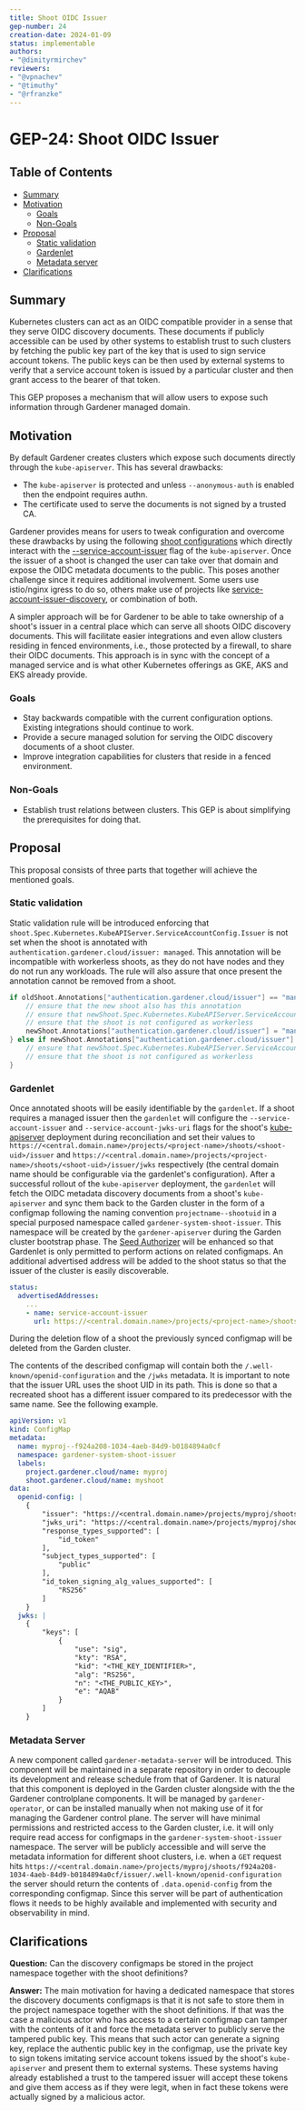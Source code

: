 ```yaml
---
title: Shoot OIDC Issuer
gep-number: 24
creation-date: 2024-01-09
status: implementable
authors:
- "@dimityrmirchev"
reviewers:
- "@vpnachev"
- "@timuthy"
- "@rfranzke"
---
```


# GEP-24: Shoot OIDC Issuer

## Table of Contents

- [Summary](#summary)
- [Motivation](#motivation)
    - [Goals](#goals)
    - [Non-Goals](#non-goals)
- [Proposal](#proposal)
    - [Static validation](#static-validation)
    - [Gardenlet](#gardenlet)
    - [Metadata server](#metadata-server)
- [Clarifications](#clarifications)

## Summary

Kubernetes clusters can act as an OIDC compatible provider in a sense that they serve OIDC discovery documents. These documents if publicly accessible can be used by other systems to establish trust to such clusters by fetching the public key part of the key that is used to sign service account tokens. The public keys can be then used by external systems to verify that a service account token is issued by a particular cluster and then grant access to the bearer of that token.

This GEP proposes a mechanism that will allow users to expose such information through Gardener managed domain.

## Motivation

By default Gardener creates clusters which expose such documents directly through the `kube-apiserver`. This has several drawbacks:
- The `kube-apiserver` is protected and unless `--anonymous-auth` is enabled then the endpoint requires authn.
- The certificate used to serve the documents is not signed by a trusted CA.

Gardener provides means for users to tweak configuration and overcome these drawbacks by using the following [shoot configurations](https://github.com/gardener/gardener/blob/580324da9af4ec47955d9e216569d09053c5d008/example/90-shoot.yaml#L201-L204) which directly interact with the [--service-account-issuer](https://kubernetes.io/docs/reference/command-line-tools-reference/kube-apiserver/) flag of the `kube-apiserver`. Once the issuer of a shoot is changed the user can take over that domain and expose the OIDC metadata documents to the public. This poses another challenge since it requires additional involvement. Some users use istio/nginx igress to do so, others make use of projects like [service-account-issuer-discovery](https://github.com/gardener/service-account-issuer-discovery), or combination of both.

A simpler approach will be for Gardener to be able to take ownership of a shoot's issuer in a central place which can serve all shoots OIDC discovery documents. This will facilitate easier integrations and even allow clusters residing in fenced environments, i.e., those protected by a firewall, to share their OIDC documents. This approach is in sync with the concept of a managed service and is what other Kubernetes offerings as GKE, AKS and EKS already provide.

### Goals
 - Stay backwards compatible with the current configuration options. Existing integrations should continue to work.
 - Provide a secure managed solution for serving the OIDC discovery documents of a shoot cluster.
 - Improve integration capabilities for clusters that reside in a fenced environment.
### Non-Goals
 - Establish trust relations between clusters. This GEP is about simplifying the prerequisites for doing that.

## Proposal

This proposal consists of three parts that together will achieve the mentioned goals.

### Static validation

Static validation rule will be introduced enforcing that `shoot.Spec.Kubernetes.KubeAPIServer.ServiceAccountConfig.Issuer` is not set when the shoot is annotated with `authentication.gardener.cloud/issuer: managed`. This annotation will be incompatible with workerless shoots, as they do not have nodes and they do not run any workloads. The rule will also assure that once present the annotation cannot be removed from a shoot.

```go
if oldShoot.Annotations["authentication.gardener.cloud/issuer"] == "managed" {
    // ensure that the new shoot also has this annotation
    // ensure that newShoot.Spec.Kubernetes.KubeAPIServer.ServiceAccountConfig.Issuer is not set
    // ensure that the shoot is not configured as workerless
    newShoot.Annotations["authentication.gardener.cloud/issuer"] = "managed"
} else if newShoot.Annotations["authentication.gardener.cloud/issuer"] == "managed" {
    // ensure that newShoot.Spec.Kubernetes.KubeAPIServer.ServiceAccountConfig.Issuer is not set
    // ensure that the shoot is not configured as workerless
}
```

### Gardenlet

Once annotated shoots will be easily identifiable by the `gardenlet`. If a shoot requires a managed issuer then the `gardenlet` will configure the `--service-account-issuer` and `--service-account-jwks-uri` flags for the shoot's [kube-apiserver](https://kubernetes.io/docs/reference/command-line-tools-reference/kube-apiserver/) deployment during reconciliation and set their values to `https://<central.domain.name>/projects/<project-name>/shoots/<shoot-uid>/issuer` and `https://<central.domain.name>/projects/<project-name>/shoots/<shoot-uid>/issuer/jwks` respectively (the central domain name should be configurable via the gardenlet's configuration). After a successful rollout of the `kube-apiserver` deployment, the `gardenlet` will fetch the OIDC metadata discovery documents from a shoot's `kube-apiserver` and sync them back to the Garden cluster in the form of a configmap following the naming convention `projectname--shootuid` in a special purposed namespace called `gardener-system-shoot-issuer`. This namespace will be created by the `gardener-apiserver` during the Garden cluster bootstrap phase. The [Seed Authorizer](https://github.com/gardener/gardener/blob/master/docs/deployment/gardenlet_api_access.md#scoped-api-access-for-gardenlets-and-extensions) will be enhanced so that Gardenlet is only permitted to perform actions on related configmaps. An additional advertised address will be added to the shoot status so that the issuer of the cluster is easily discoverable.

```yaml
status:
  advertisedAddresses:
    ...
    - name: service-account-issuer
      url: https://<central.domain.name>/projects/<project-name>/shoots/<shoot-uid>/issuer
```

During the deletion flow of a shoot the previously synced configmap will be deleted from the Garden cluster.

The contents of the described configmap will contain both the `/.well-known/openid-configuration` and the `/jwks` metadata. It is important to note that the issuer URL uses the shoot UID in its path. This is done so that a recreated shoot has a different issuer compared to its predecessor with the same name. See the following example.

```yaml
apiVersion: v1
kind: ConfigMap
metadata:
  name: myproj--f924a208-1034-4aeb-84d9-b0184894a0cf
  namespace: gardener-system-shoot-issuer
  labels:
    project.gardener.cloud/name: myproj
    shoot.gardener.cloud/name: myshoot
data:
  openid-config: |
    {
        "issuer": "https://<central.domain.name>/projects/myproj/shoots/f924a208-1034-4aeb-84d9-b0184894a0cf/issuer",
        "jwks_uri": "https://<central.domain.name>/projects/myproj/shoots/f924a208-1034-4aeb-84d9-b0184894a0cf/issuer/jwks",
        "response_types_supported": [
            "id_token"
        ],
        "subject_types_supported": [
            "public"
        ],
        "id_token_signing_alg_values_supported": [
            "RS256"
        ]
    }
  jwks: |
    {
        "keys": [
            {
                "use": "sig",
                "kty": "RSA",
                "kid": "<THE_KEY_IDENTIFIER>",
                "alg": "RS256",
                "n": "<THE_PUBLIC_KEY>",
                "e": "AQAB"
            }
        ]
    }
```

### Metadata Server

A new component called `gardener-metadata-server` will be introduced. This component will be maintained in a separate repository in order to decouple its development and release schedule from that of Gardener. It is natural that this component is deployed in the Garden cluster alongside with the the Gardener controlplane components. It will be managed by `gardener-operator`, or can be installed manually when not making use of it for managing the Gardener control plane. The server will have minimal permissions and restricted access to the Garden cluster, i.e. it will only require read access for configmaps in the `gardener-system-shoot-issuer` namespace. The server will be publicly accessible and will serve the metadata information for different shoot clusters, i.e. when a `GET` request hits `https://<central.domain.name>/projects/myproj/shoots/f924a208-1034-4aeb-84d9-b0184894a0cf/issuer/.well-known/openid-configuration` the server should return the contents of `.data.openid-config` from the corresponding configmap. Since this server will be part of authentication flows it needs to be highly available and implemented with security and observability in mind.

## Clarifications

**Question:** Can the discovery configmaps be stored in the project namespace together with the shoot definitions?

**Answer:** The main motivation for having a dedicated namespace that stores the discovery documents configmaps is that it is not safe to store them in the project namespace together with the shoot definitions. If that was the case a malicious actor who has access to a certain configmap can tamper with the contents of it and force the metadata server to publicly serve the tampered public key. This means that such actor can generate a signing key, replace the authentic public key in the configmap, use the private key to sign tokens imitating service account tokens issued by the shoot's `kube-apiserver` and present them to external systems. These systems having already established a trust to the tampered issuer will accept these tokens and give them access as if they were legit, when in fact these tokens were actually signed by a malicious actor.
